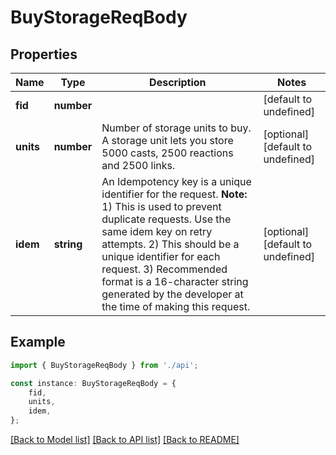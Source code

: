 # BuyStorageReqBody


## Properties

Name | Type | Description | Notes
------------ | ------------- | ------------- | -------------
**fid** | **number** |  | [default to undefined]
**units** | **number** | Number of storage units to buy. A storage unit lets you store 5000 casts, 2500 reactions and 2500 links.  | [optional] [default to undefined]
**idem** | **string** | An Idempotency key is a unique identifier for the request. **Note:**  1) This is used to prevent duplicate requests. Use the same idem key on retry attempts. 2) This should be a unique identifier for each request. 3) Recommended format is a 16-character string generated by the developer at the time of making this request.  | [optional] [default to undefined]

## Example

```typescript
import { BuyStorageReqBody } from './api';

const instance: BuyStorageReqBody = {
    fid,
    units,
    idem,
};
```

[[Back to Model list]](../README.md#documentation-for-models) [[Back to API list]](../README.md#documentation-for-api-endpoints) [[Back to README]](../README.md)
